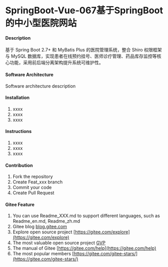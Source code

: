 # SpringBoot-Vue-067基于SpringBoot的中小型医院网站

#### Description
基于 Spring Boot 2.7+ 和 MyBatis Plus 的医院管理系统，整合 Shiro 权限框架与 MySQL 数据库，实现患者在线预约挂号、医师诊疗管理、药品库存监控等核心功能，采用前后端分离架构提升系统可维护性。

#### Software Architecture
Software architecture description

#### Installation

1.  xxxx
2.  xxxx
3.  xxxx

#### Instructions

1.  xxxx
2.  xxxx
3.  xxxx

#### Contribution

1.  Fork the repository
2.  Create Feat_xxx branch
3.  Commit your code
4.  Create Pull Request


#### Gitee Feature

1.  You can use Readme\_XXX.md to support different languages, such as Readme\_en.md, Readme\_zh.md
2.  Gitee blog [blog.gitee.com](https://blog.gitee.com)
3.  Explore open source project [https://gitee.com/explore](https://gitee.com/explore)
4.  The most valuable open source project [GVP](https://gitee.com/gvp)
5.  The manual of Gitee [https://gitee.com/help](https://gitee.com/help)
6.  The most popular members  [https://gitee.com/gitee-stars/](https://gitee.com/gitee-stars/)
